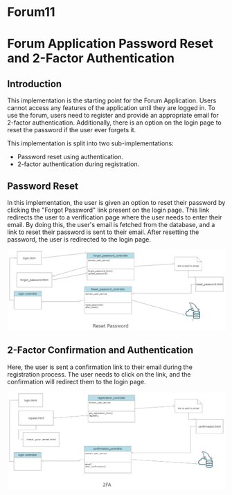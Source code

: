 # Forum11
# Forum Application Password Reset and 2-Factor Authentication

 

## Introduction

 

This implementation is the starting point for the Forum Application. Users cannot access any features of the application until they are logged in. To use the forum, users need to register and provide an appropriate email for 2-factor authentication. Additionally, there is an option on the login page to reset the password if the user ever forgets it.

 

This implementation is split into two sub-implementations:

 

- Password reset using authentication.
- 2-factor authentication during registration.

 

## Password Reset

 

In this implementation, the user is given an option to reset their password by clicking the "Forgot Password" link present on the login page. This link redirects the user to a verification page where the user needs to enter their email. By doing this, the user's email is fetched from the database, and a link to reset their password is sent to their email. After resetting the password, the user is redirected to the login page.

 

![Password Reset Page](reset_pass.png)

 

## 2-Factor Confirmation and Authentication

 

Here, the user is sent a confirmation link to their email during the registration process. The user needs to click on the link, and the confirmation will redirect them to the login page.

 

![2-Factor Authentication Confirmation](2fa.png)
